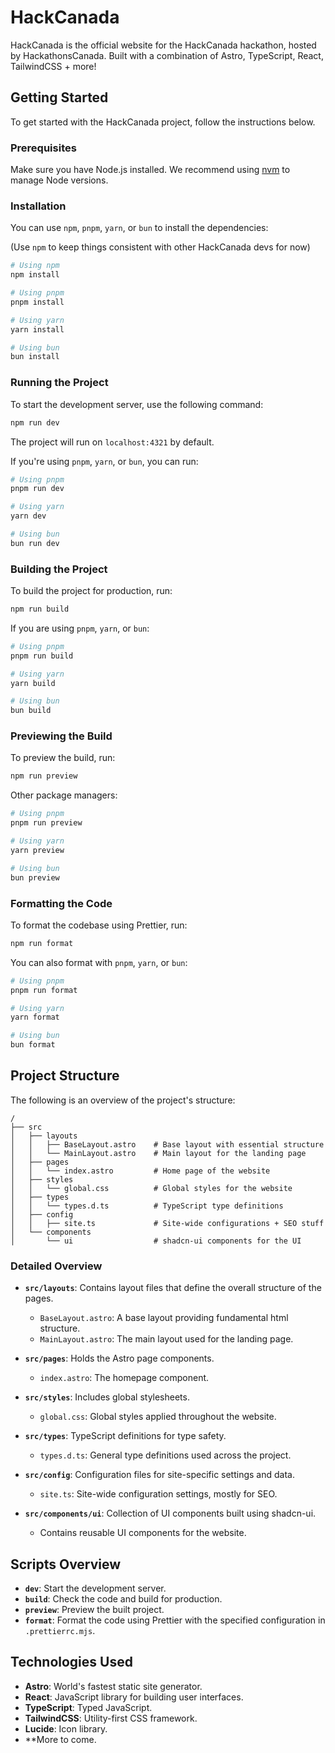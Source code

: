 # HackCanada

HackCanada is the official website for the HackCanada hackathon, hosted by HackathonsCanada. Built with a combination of Astro, TypeScript, React, TailwindCSS + more!

## Getting Started

To get started with the HackCanada project, follow the instructions below.

### Prerequisites

Make sure you have Node.js installed. We recommend using [nvm](https://github.com/nvm-sh/nvm) to manage Node versions.

### Installation

You can use `npm`, `pnpm`, `yarn`, or `bun` to install the dependencies:

(Use `npm` to keep things consistent with other HackCanada devs for now)

```bash
# Using npm
npm install

# Using pnpm
pnpm install

# Using yarn
yarn install

# Using bun
bun install
```

### Running the Project

To start the development server, use the following command:

```bash
npm run dev
```

The project will run on `localhost:4321` by default.

If you're using `pnpm`, `yarn`, or `bun`, you can run:

```bash
# Using pnpm
pnpm run dev

# Using yarn
yarn dev

# Using bun
bun run dev
```

### Building the Project

To build the project for production, run:

```bash
npm run build
```

If you are using `pnpm`, `yarn`, or `bun`:

```bash
# Using pnpm
pnpm run build

# Using yarn
yarn build

# Using bun
bun build
```

### Previewing the Build

To preview the build, run:

```bash
npm run preview
```

Other package managers:

```bash
# Using pnpm
pnpm run preview

# Using yarn
yarn preview

# Using bun
bun preview
```

### Formatting the Code

To format the codebase using Prettier, run:

```bash
npm run format
```

You can also format with `pnpm`, `yarn`, or `bun`:

```bash
# Using pnpm
pnpm run format

# Using yarn
yarn format

# Using bun
bun format
```

## Project Structure

The following is an overview of the project's structure:

```plaintext
/
├── src
│   ├── layouts
│   │   ├── BaseLayout.astro    # Base layout with essential structure
│   │   └── MainLayout.astro    # Main layout for the landing page
│   ├── pages
│   │   └── index.astro         # Home page of the website
│   ├── styles
│   │   └── global.css          # Global styles for the website
│   ├── types
│   │   └── types.d.ts          # TypeScript type definitions
│   ├── config
│   │   ├── site.ts             # Site-wide configurations + SEO stuff
│   └── components
│       └── ui                  # shadcn-ui components for the UI
```

### Detailed Overview

- **`src/layouts`**: Contains layout files that define the overall structure of the pages.

  - `BaseLayout.astro`: A base layout providing fundamental html structure.
  - `MainLayout.astro`: The main layout used for the landing page.

- **`src/pages`**: Holds the Astro page components.

  - `index.astro`: The homepage component.

- **`src/styles`**: Includes global stylesheets.

  - `global.css`: Global styles applied throughout the website.

- **`src/types`**: TypeScript definitions for type safety.

  - `types.d.ts`: General type definitions used across the project.

- **`src/config`**: Configuration files for site-specific settings and data.

  - `site.ts`: Site-wide configuration settings, mostly for SEO.

- **`src/components/ui`**: Collection of UI components built using shadcn-ui.
  - Contains reusable UI components for the website.

## Scripts Overview

- **`dev`**: Start the development server.
- **`build`**: Check the code and build for production.
- **`preview`**: Preview the built project.
- **`format`**: Format the code using Prettier with the specified configuration in `.prettierrc.mjs`.

## Technologies Used

- **Astro**: World's fastest static site generator.
- **React**: JavaScript library for building user interfaces.
- **TypeScript**: Typed JavaScript.
- **TailwindCSS**: Utility-first CSS framework.
- **Lucide**: Icon library.
- \*\*More to come.
